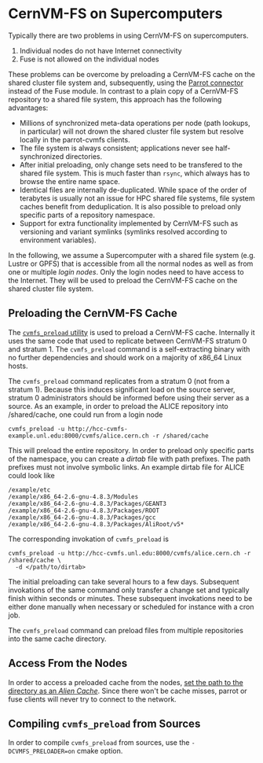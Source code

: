 # CernVM-FS on Supercomputers

Typically there are two problems in using CernVM-FS on supercomputers.

  1. Individual nodes do not have Internet connectivity
  2. Fuse is not allowed on the individual nodes

These problems can be overcome by preloading a CernVM-FS cache on the shared cluster file system and, subsequently, using the [Parrot connector](http://cernvm.cern.ch/portal/filesystem/parrot) instead of the Fuse module.  In contrast to a plain copy of a CernVM-FS repository to a shared file system, this approach has the following advantages:

  * Millions of synchronized meta-data operations per node (path lookups, in particular) will not drown the shared cluster file system but resolve locally in the parrot-cvmfs clients.
  * The file system is always consistent; applications never see half-synchronized directories.
  * After initial preloading, only change sets need to be transfered to the shared file system.  This is much faster than `rsync`, which always has to browse the entire name space.
  * Identical files are internally de-duplicated.  While space of the order of terabytes is usually not an issue for HPC shared file systems, file system caches benefit from deduplication. It is also possible to preload only specific parts of a repository namespace.
  * Support for extra functionality implemented by CernVM-FS such as versioning and variant symlinks (symlinks resolved according to environment variables).

In the following, we assume a Supercomputer with a shared file system (e.g. Lustre or GPFS) that is accessible from all the normal nodes as well as from one or multiple _login nodes_. Only the login nodes need to have access to the Internet. They will be used to preload the CernVM-FS cache on the shared cluster file system.

## Preloading the CernVM-FS Cache

The [`cvmfs_preload` utility](http://cernvm.cern.ch/portal/filesystem/downloads) is used to preload a CernVM-FS cache.  Internally it uses the same code that used to replicate between CernVM-FS stratum 0 and stratum 1.  The `cvmfs_preload` command is a self-extracting binary with no further dependencies and should work on a majority of x86_64 Linux hosts.

The `cvmfs_preload` command replicates from a stratum 0 (not from a stratum 1). Because this induces significant load on the source server, stratum 0 administrators should be informed before using their server as a source.  As an example, in order to preload the ALICE repository into /shared/cache, one could run from a login node

    cvmfs_preload -u http://hcc-cvmfs-example.unl.edu:8000/cvmfs/alice.cern.ch -r /shared/cache

This will preload the entire repository.  In order to preload only specific parts of the namespace, you can create a _dirtab_ file with path prefixes.  The path prefixes must not involve symbolic links.  An example dirtab file for ALICE could look like

    /example/etc
    /example/x86_64-2.6-gnu-4.8.3/Modules
    /example/x86_64-2.6-gnu-4.8.3/Packages/GEANT3
    /example/x86_64-2.6-gnu-4.8.3/Packages/ROOT
    /example/x86_64-2.6-gnu-4.8.3/Packages/gcc
    /example/x86_64-2.6-gnu-4.8.3/Packages/AliRoot/v5*

The corresponding invokation of `cvmfs_preload` is

    cvmfs_preload -u http://hcc-cvmfs.unl.edu:8000/cvmfs/alice.cern.ch -r /shared/cache \
      -d </path/to/dirtab>

The initial preloading can take several hours to a few days.  Subsequent invokations of the same command only transfer a change set and typically finish within seconds or minutes. These subsequent invokations need to be either done manually when necessary or scheduled for instance with a cron job.

The `cvmfs_preload` command can preload files from multiple repositories
into the same cache directory.

## Access From the Nodes

In order to access a preloaded cache from the nodes, [set the path to the directory as an _Alien Cache_](http://cernvm.cern.ch/portal/filesystem/parrot).  Since there won't be cache misses, parrot or fuse clients will never try to connect to the network.

## Compiling `cvmfs_preload` from Sources

In order to compile `cvmfs_preload` from sources, use the `-DCVMFS_PRELOADER=on` cmake option.
